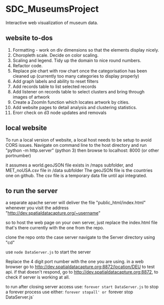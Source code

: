 # SDC_MuseumsProject
Interactive web visualization of museum data.

## website to-dos
1. Formatting - work on div dimensions so that the elements display nicely.
2. Choropleth scale. Decide on color scaling.
3. Scaling and legend. Tidy up the domain to nice round numbers.
4. Refactor code.
5. Replace pie chart with row chart once the categorisation has been cleaned up (currently too many categories to display properly)
6. Add graph labels and ability to reset filters
7. Add records table to list selected records
8. Add listener on records table to select clusters and bring through images of artwork
9. Create a ZoomIn function which locates artwork by cities.
10. Add website pages to detail analysis and clustering statistics.
11. Erorr check on d3 node updates and removals



## local website
To run a local version of website, a local host needs to be setup to avoid CORS issues. 
Navigate on command line to the host directory and run "python -m http.server" (python 3)
then browse to localhost: 8000 (or other portnumber)

it assumes a world.geoJSON file exists in /maps subfolder, and MET_noUSA.csv file in /data subfolder
The geoJSON file is the countries one on github. The csv file is a temporary data file until api integrated.

## to run the server

a separate apache server will deliver the file "public_html/index.html"  whenever you visit the address "http://dev.spatialdatacapture.org/~username"

so to host the web page on your own server, just replace the index.html file that's there currently with the one from the repo. 

clone the repo onto the case server
navigate to the Server directory using "cd"

use `node DataServer.js` to start the server


Replace the 4 digit port number with the one you are using. 
in a web browser go to http://dev.spatialdatacapture.org:8872/location/DEU to test api. 
if that doesn't respond, go to http://dev.spatialdatacapture.org:8872, to check if server is working at all. 

to run after closing server access use: `forever start DataServer.js`
to stop a forever process use either: `forever stopall' or `forever stop DataServer.js`




